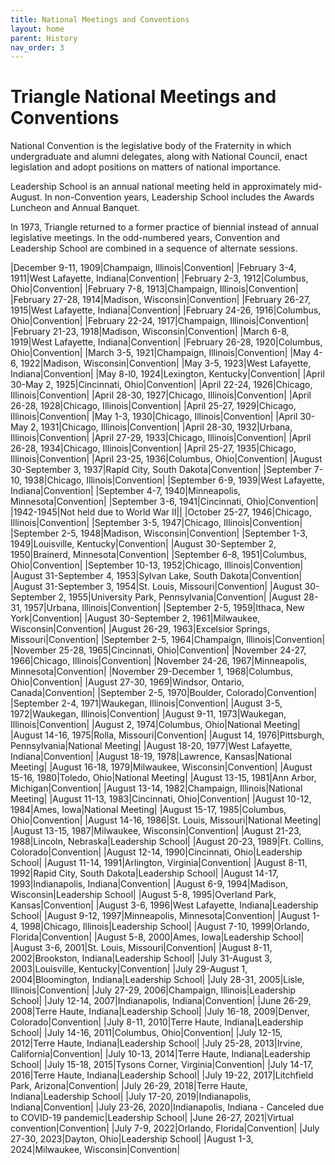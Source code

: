 ```yaml
---
title: National Meetings and Conventions
layout: home
parent: History
nav_order: 3
---
```

# Triangle National Meetings and Conventions

National Convention is the legislative body of the Fraternity in which
undergraduate and alumni delegates, along with National Council, enact
legislation and adopt positions on matters of national importance.

Leadership School is an annual national meeting held in approximately
mid-August.  In non-Convention years, Leadership School includes the
Awards Luncheon and Annual Banquet.

In 1973, Triangle returned to a former practice of biennial instead of
annual legislative meetings.  In the odd-numbered years, Convention and
Leadership School are combined in a sequence of alternate sessions.

|December 9-11, 1909|Champaign, Illinois|Convention|
|February 3-4, 1911|West Lafayette, Indiana|Convention|
|February 2-3, 1912|Columbus, Ohio|Convention|
|February 7-8, 1913|Champaign, Illinois|Convention|
|February 27-28, 1914|Madison, Wisconsin|Convention|
|February 26-27, 1915|West Lafayette, Indiana|Convention|
|February 24-26, 1916|Columbus, Ohio|Convention|
|February 22-24, 1917|Champaign, Illinois|Convention|
|February 21-23, 1918|Madison, Wisconsin|Convention|
|March 6-8, 1919|West Lafayette, Indiana|Convention|
|February 26-28, 1920|Columbus, Ohio|Convention|
|March 3-5, 1921|Champaign, Illinois|Convention|
|May 4-6, 1922|Madison, Wisconsin|Convention|
|May 3-5, 1923|West Lafayette, Indiana|Convention|
|May 8-l0, 1924|Lexington, Kentucky|Convention|
|April 30-May 2, 1925|Cincinnati, Ohio|Convention|
|April 22-24, 1926|Chicago, Illinois|Convention|
|April 28-30, 1927|Chicago, Illinois|Convention|
|April 26-28, 1928|Chicago, Illinois|Convention|
|April 25-27, 1929|Chicago, Illinois|Convention|
|May 1-3, 1930|Chicago, Illinois|Convention|
|April 30-May 2, 1931|Chicago, Illinois|Convention|
|April 28-30, 1932|Urbana, Illinois|Convention|
|April 27-29, 1933|Chicago, Illinois|Convention|
|April 26-28, 1934|Chicago, Illinois|Convention|
|April 25-27, 1935|Chicago, Illinois|Convention|
|April 23-25, 1936|Columbus, Ohio|Convention|
|August 30-September 3, 1937|Rapid City, South Dakota|Convention|
|September 7-10, 1938|Chicago, Illinois|Convention|
|September 6-9, 1939|West Lafayette, Indiana|Convention|
|September 4-7, 1940|Minneapolis, Minnesota|Convention|
|September 3-6, 1941|Cincinnati, Ohio|Convention|
|1942-1945|Not held due to World War II||
|October 25-27, 1946|Chicago, Illinois|Convention|
|September 3-5, 1947|Chicago, Illinois|Convention|
|September 2-5, 1948|Madison, Wisconsin|Convention|
|September 1-3, 1949|Louisville, Kentucky|Convention|
|August 30-September 2, 1950|Brainerd, Minnesota|Convention|
|September 6-8, 1951|Columbus, Ohio|Convention|
|September 10-13, 1952|Chicago, Illinois|Convention|
|August 31-September 4, 1953|Sylvan Lake, South Dakota|Convention|
|August 31-September 3, 1954|St. Louis, Missouri|Convention|
|August 30-September 2, 1955|University Park, Pennsylvania|Convention|
|August 28-31, 1957|Urbana, Illinois|Convention|
|September 2-5, 1959|Ithaca, New York|Convention|
|August 30-September 2, 1961|Milwaukee, Wisconsin|Convention|
|August 26-29, 1963|Excelsior Springs, Missouri|Convention|
|September 2-5, 1964|Champaign, Illinois|Convention|
|November 25-28, 1965|Cincinnati, Ohio|Convention|
|November 24-27, 1966|Chicago, Illinois|Convention|
|November 24-26, 1967|Minneapolis, Minnesota|Convention|
|November 29-December 1, 1968|Columbus, Ohio|Convention|
|August 27-30, 1969|Windsor, Ontario, Canada|Convention|
|September 2-5, 1970|Boulder, Colorado|Convention|
|September 2-4, 1971|Waukegan, Illinois|Convention|
|August 3-5, 1972|Waukegan, Illinois|Convention|
|August 9-11, 1973|Waukegan, Illinois|Convention|
|August 2, 1974|Columbus, Ohio|National Meeting|
|August 14-16, 1975|Rolla, Missouri|Convention|
|August 14, 1976|Pittsburgh, Pennsylvania|National Meeting|
|August 18-20, 1977|West Lafayette, Indiana|Convention|
|August 18-19, 1978|Lawrence, Kansas|National Meeting|
|August 16-18, 1979|Milwaukee, Wisconsin|Convention|
|August 15-16, 1980|Toledo, Ohio|National Meeting|
|August 13-15, 1981|Ann Arbor, Michigan|Convention|
|August 13-14, 1982|Champaign, Illinois|National Meeting|
|August 11-13, 1983|Cincinnati, Ohio|Convention|
|August 10-12, 1984|Ames, Iowa|National Meeting|
|August 15-17, 1985|Columbus, Ohio|Convention|
|August 14-16, 1986|St. Louis, Missouri|National Meeting|
|August 13-15, 1987|Milwaukee, Wisconsin|Convention|
|August 21-23, 1988|Lincoln, Nebraska|Leadership School|
|August 20-23, 1989|Ft. Collins, Colorado|Convention|
|August 12-14, 1990|Cincinnati, Ohio|Leadership School|
|August 11-14, 1991|Arlington, Virginia|Convention|
|August 8-11, 1992|Rapid City, South Dakota|Leadership School|
|August 14-17, 1993|Indianapolis, Indiana|Convention|
|August 6-9, 1994|Madison, Wisconsin|Leadership School|
|August 5-8, 1995|Overland Park, Kansas|Convention|
|August 3-6, 1996|West Lafayette, Indiana|Leadership School|
|August 9-12, 1997|Minneapolis, Minnesota|Convention|
|August 1-4, 1998|Chicago, Illinois|Leadership School|
|August 7-10, 1999|Orlando, Florida|Convention|
|August 5-8, 2000|Ames, Iowa|Leadership School|
|August 3-6, 2001|St. Louis, Missouri|Convention|
|August 8-11, 2002|Brookston, Indiana|Leadership School|
|July 31-August 3, 2003|Louisville, Kentucky|Convention|
|July 29-August 1, 2004|Bloomington, Indiana|Leadership School|
|July 28-31, 2005|Lisle, Illinois|Convention|
|July 27-29, 2006|Champaign, Illinois|Leadership School|
|July 12-14, 2007|Indianapolis, Indiana|Convention|
|June 26-29, 2008|Terre Haute, Indiana|Leadership School|
|July 16-18, 2009|Denver, Colorado|Convention|
|July 8-11, 2010|Terre Haute, Indiana|Leadership School|
|July 14-16, 2011|Columbus, Ohio|Convention|
|July 12-15, 2012|Terre Haute, Indiana|Leadership School|
|July 25-28, 2013|Irvine, California|Convention|
|July 10-13, 2014|Terre Haute, Indiana|Leadership School|
|July 15-18, 2015|Tysons Corner, Virginia|Convention|
|July 14-17, 2016|Terre Haute, Indiana|Leadership School|
|July 19-22, 2017|Litchfield Park, Arizona|Convention|
|July 26-29, 2018|Terre Haute, Indiana|Leadership School|
|July 17-20, 2019|Indianapolis, Indiana|Convention|
|July 23-26, 2020|Indianapolis, Indiana - Canceled due to COVID-19 pandemic|Leadership School|
|June 26-27, 2021|Virtual convention|Convention|
|July 7-9, 2022|Orlando, Florida|Convention|
|July 27-30, 2023|Dayton, Ohio|Leadership School|
|August 1-3, 2024|Milwaukee, Wisconsin|Convention|

